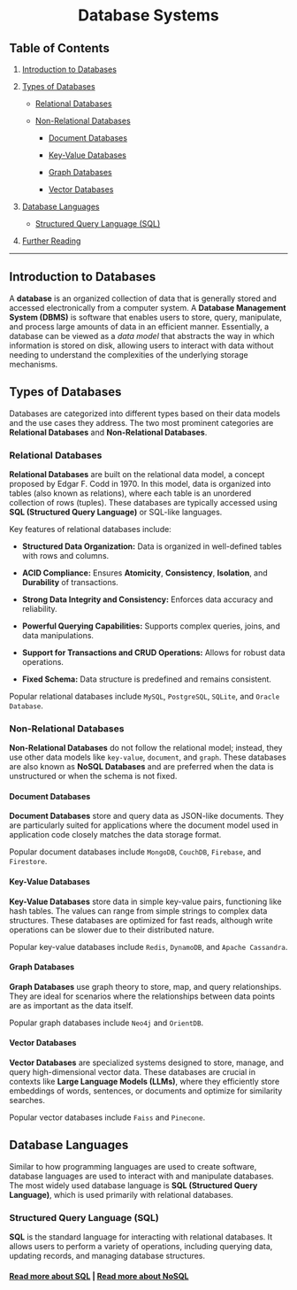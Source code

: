 <h1 align='center'> Database Systems </h1>

## Table of Contents

1. [Introduction to Databases](#Introduction-to-Databases)

2. [Types of Databases](#Types-of-Databases)

    - [Relational Databases](#Relational-Databases)

    - [Non-Relational Databases](#Non-Relational-Databases)

        - [Document Databases](#Document-Databases)

        - [Key-Value Databases](#Key-Value-Databases)

        - [Graph Databases](#Graph-Databases)

        - [Vector Databases](#Vector-Databases)

3. [Database Languages](#Database-Languages)
    - [Structured Query Language (SQL)](#Structured-Query-Language-SQL)

4. [Further Reading](#Further-Reading)

---

## Introduction to Databases

A **database** is an organized collection of data that is generally stored and accessed electronically from a computer system. A **Database Management System (DBMS)** is software that enables users to store, query, manipulate, and process large amounts of data in an efficient manner. Essentially, a database can be viewed as a *data model* that abstracts the way in which information is stored on disk, allowing users to interact with data without needing to understand the complexities of the underlying storage mechanisms.

## Types of Databases

Databases are categorized into different types based on their data models and the use cases they address. The two most prominent categories are **Relational Databases** and **Non-Relational Databases**.

### Relational Databases

**Relational Databases** are built on the relational data model, a concept proposed by Edgar F. Codd in 1970. In this model, data is organized into tables (also known as relations), where each table is an unordered collection of rows (tuples). These databases are typically accessed using **SQL (Structured Query Language)** or SQL-like languages.

Key features of relational databases include:

- **Structured Data Organization:** Data is organized in well-defined tables with rows and columns.

- **ACID Compliance:** Ensures **Atomicity**, **Consistency**, **Isolation**, and **Durability** of transactions.

- **Strong Data Integrity and Consistency:** Enforces data accuracy and reliability.

- **Powerful Querying Capabilities:** Supports complex queries, joins, and data manipulations.

- **Support for Transactions and CRUD Operations:** Allows for robust data operations.

- **Fixed Schema:** Data structure is predefined and remains consistent.

Popular relational databases include `MySQL`, `PostgreSQL`, `SQLite`, and `Oracle Database`.

### Non-Relational Databases

**Non-Relational Databases** do not follow the relational model; instead, they use other data models like `key-value`, `document`, and `graph`. These databases are also known as **NoSQL Databases** and are preferred when the data is unstructured or when the schema is not fixed.

#### Document Databases

**Document Databases** store and query data as JSON-like documents. They are particularly suited for applications where the document model used in application code closely matches the data storage format.

Popular document databases include `MongoDB`, `CouchDB`, `Firebase`, and `Firestore`.

#### Key-Value Databases

**Key-Value Databases** store data in simple key-value pairs, functioning like hash tables. The values can range from simple strings to complex data structures. These databases are optimized for fast reads, although write operations can be slower due to their distributed nature.

Popular key-value databases include `Redis`, `DynamoDB`, and `Apache Cassandra`.

#### Graph Databases

**Graph Databases** use graph theory to store, map, and query relationships. They are ideal for scenarios where the relationships between data points are as important as the data itself.

Popular graph databases include `Neo4j` and `OrientDB`.

#### Vector Databases

**Vector Databases** are specialized systems designed to store, manage, and query high-dimensional vector data. These databases are crucial in contexts like **Large Language Models (LLMs)**, where they efficiently store embeddings of words, sentences, or documents and optimize for similarity searches.

Popular vector databases include `Faiss` and `Pinecone`.

## Database Languages

Similar to how programming languages are used to create software, database languages are used to interact with and manipulate databases. The most widely used database language is **SQL (Structured Query Language)**, which is used primarily with relational databases.

### Structured Query Language (SQL)

**SQL** is the standard language for interacting with relational databases. It allows users to perform a variety of operations, including querying data, updating records, and managing database structures.

#### [Read more about SQL](./1_SQL/Readme.md) | [Read more about NoSQL](./2_NoSQL_DB/Readme.md)
